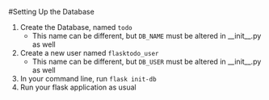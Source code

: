 #Setting Up the Database
1. Create the Database, named `todo`
    - This name can be different, but `DB_NAME` must be altered in \_\_init\_\_.py as well
2. Create a new user named `flasktodo_user`
    - This name can be different, but `DB_USER` must be altered in \_\_init\_\_.py as well
3. In your command line, run `flask init-db`
4. Run your flask application as usual